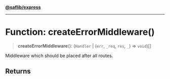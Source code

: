 [**@saflib/express**](../index.md)

***

# Function: createErrorMiddleware()

> **createErrorMiddleware**(): (`Handler` \| (`err`, `_req`, `res`, `_`) => `void`)[]

Middleware which should be placed after all routes.

## Returns
